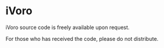 # iVoro

iVoro source code is freely available upon request.

For those who has received the code, please do not distribute.
